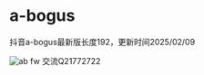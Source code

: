 # a-bogus
抖音a-bogus最新版长度192，更新时间2025/02/09

![ab fw](https://github.com/user-attachments/assets/b77ded84-d81a-4c2d-a2e3-af5adbbdae1e)
交流Q21772722
